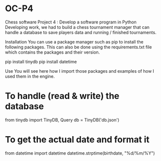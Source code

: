 # OC-P4
Chess software
Project 4 : Develop a software program in Python
Developing work, we had to build a chess tournament manager that can handle a database to save players data and running / finished tournaments.

Installation
You can use a package manager such as pip to install the following packages. This can also be done using the requirements.txt file which contains the packages and their version.

pip install tinydb 
pip install datetime

Use
You will see here how I import those packages and examples of how I used them in the engine.


# To handle (read & write) the database
from tinydb import TinyDB, Query
db = TinyDB('db.json')

# To get the actual date and format it
from datetime import datetime
datetime.strptime(birthdate, "%d/%m/%Y")
